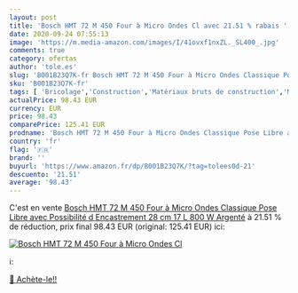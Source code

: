 ```yaml
---
layout: post
title: 'Bosch HMT 72 M 450 Four à Micro Ondes Cl avec 21.51 % rabais '
date: 2020-09-24 07:55:13
image: 'https://m.media-amazon.com/images/I/41ovxf1nxZL._SL400_.jpg'
comments: true
category: ofertas
author: 'tole.es'
slug: 'B001B23Q7K-fr Bosch HMT 72 M 450 Four à Micro Ondes Classique Pose Libre...'
sku: 'B001B23Q7K-fr'
tags: [ 'Bricolage','Construction','Matériaux bruts de construction','Matériel de construction', ]
actualPrice: 98.43 EUR
currency: EUR
price: 98.43
comparePrice: 125.41 EUR
prodname: 'Bosch HMT 72 M 450 Four à Micro Ondes Classique Pose Libre avec Possibilité d Encastrement 28 cm 17 L 800 W Argenté'
country: 'fr'
flag: '🇫🇷'
brand: ''
buyurl: 'https://www.amazon.fr/dp/B001B23Q7K/?tag=tolees0d-21'
descuento: '21.51'
average: '98.43'
---
```


C'est en vente [Bosch HMT 72 M 450 Four à Micro Ondes Classique Pose Libre avec Possibilité d Encastrement 28 cm 17 L 800 W Argenté](https://www.amazon.fr/dp/B001B23Q7K/?tag=tolees0d-21)  à  21.51 % de réduction, prix final  98.43 EUR (original: 125.41 EUR) ici:

[![Bosch HMT 72 M 450 Four à Micro Ondes Cl](https://m.media-amazon.com/images/I/41ovxf1nxZL._SL400_.jpg)](https://www.amazon.fr/dp/B001B23Q7K/?tag=tolees0d-21)

ℹ️:


[🛒 Achète-le!!](https://www.amazon.fr/dp/B001B23Q7K/?tag=tolees0d-21)
